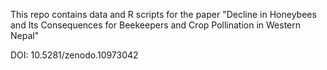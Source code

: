 This repo contains data and R scripts for the paper "Decline in Honeybees and Its Consequences for Beekeepers and Crop Pollination in Western Nepal"

DOI: 10.5281/zenodo.10973042
